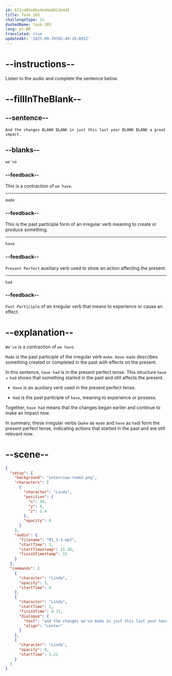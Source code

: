 ```yaml
---
id: 672cd85e8ba4ed4a6911b4d3
title: Task 103
challengeType: 22
dashedName: task-103
lang: pt-BR
translated: true
updatedAt: '2025-09-29T05:49:19.095Z'
---
```


<!-- (audio) Linda: and the changes we've made in just this last year have had a great impact. -->

# --instructions--

Listen to the audio and complete the sentence below.

# --fillInTheBlank--

## --sentence--

`And the changes BLANK BLANK in just this last year BLANK BLANK a great impact.`

## --blanks--

`we've`

### --feedback--

This is a contraction of `we have`.

---

`made`

### --feedback--

This is the past participle form of an irregular verb meaning to create or produce something.

---

`have`

### --feedback--

`Present Perfect` auxiliary verb used to show an action affecting the present.

---

`had`

### --feedback--

`Past Participle` of an irregular verb that means to experience or cause an effect.

# --explanation--

`We've` is a contraction of `we have`.

`Made` is the past participle of the irregular verb `make`. `Have made` describes something created or completed in the past with effects on the present.

In this sentence, `have had` is in the present perfect tense. This structure `have` + `had` shows that something started in the past and still affects the present. 

- `Have` is an auxiliary verb used in the present perfect tense.

- `Had` is the past participle of `have`, meaning to experience or possess.

Together, `have had` means that the changes began earlier and continue to make an impact now.

In summary, these irregular verbs (`make` as `made` and `have` as `had`) form the present perfect tense, indicating actions that started in the past and are still relevant now.

# --scene--

```json
{
  "setup": {
    "background": "interview-room3.png",
    "characters": [
      {
        "character": "Linda",
        "position": {
          "x": 50,
          "y": 0,
          "z": 1.4
        },
        "opacity": 0
      }
    ],
    "audio": {
      "filename": "B1_3-3.mp3",
      "startTime": 1,
      "startTimestamp": 11.28,
      "finishTimestamp": 15
    }
  },
  "commands": [
    {
      "character": "Linda",
      "opacity": 1,
      "startTime": 0
    },
    {
      "character": "Linda",
      "startTime": 1,
      "finishTime": 4.72,
      "dialogue": {
        "text": "and the changes we've made in just this last year have had a great impact.",
        "align": "center"
      }
    },
    {
      "character": "Linda",
      "opacity": 0,
      "startTime": 5.22
    }
  ]
}
```

